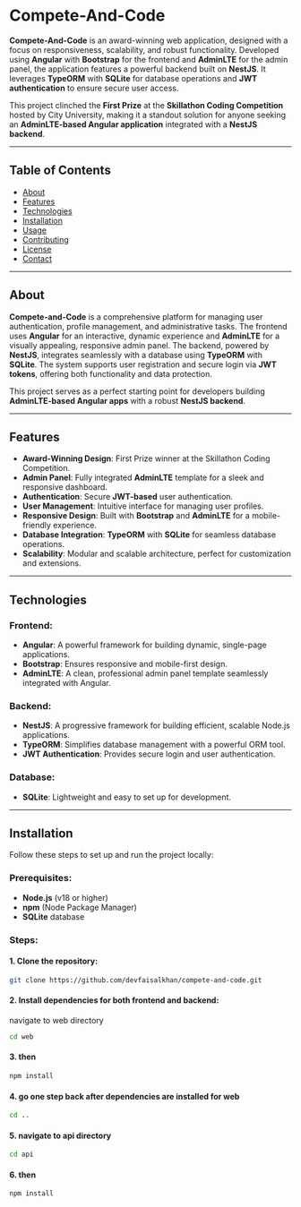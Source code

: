 # Compete-And-Code

**Compete-And-Code** is an award-winning web application, designed with a focus on responsiveness, scalability, and robust functionality. Developed using **Angular** with **Bootstrap** for the frontend and **AdminLTE** for the admin panel, the application features a powerful backend built on **NestJS**. It leverages **TypeORM** with **SQLite** for database operations and **JWT authentication** to ensure secure user access.

This project clinched the **First Prize** at the **Skillathon Coding Competition** hosted by City University, making it a standout solution for anyone seeking an **AdminLTE-based Angular application** integrated with a **NestJS backend**.

---

## Table of Contents
- [About](#about)
- [Features](#features)
- [Technologies](#technologies)
- [Installation](#installation)
- [Usage](#usage)
- [Contributing](#contributing)
- [License](#license)
- [Contact](#contact)

---

## About

**Compete-and-Code** is a comprehensive platform for managing user authentication, profile management, and administrative tasks. The frontend uses **Angular** for an interactive, dynamic experience and **AdminLTE** for a visually appealing, responsive admin panel. The backend, powered by **NestJS**, integrates seamlessly with a database using **TypeORM** with **SQLite**. The system supports user registration and secure login via **JWT tokens**, offering both functionality and data protection.

This project serves as a perfect starting point for developers building **AdminLTE-based Angular apps** with a robust **NestJS backend**.

---

## Features

- **Award-Winning Design**: First Prize winner at the Skillathon Coding Competition.
- **Admin Panel**: Fully integrated **AdminLTE** template for a sleek and responsive dashboard.
- **Authentication**: Secure **JWT-based** user authentication.
- **User Management**: Intuitive interface for managing user profiles.
- **Responsive Design**: Built with **Bootstrap** and **AdminLTE** for a mobile-friendly experience.
- **Database Integration**: **TypeORM** with **SQLite** for seamless database operations.
- **Scalability**: Modular and scalable architecture, perfect for customization and extensions.

---

## Technologies

### Frontend:
- **Angular**: A powerful framework for building dynamic, single-page applications.
- **Bootstrap**: Ensures responsive and mobile-first design.
- **AdminLTE**: A clean, professional admin panel template seamlessly integrated with Angular.

### Backend:
- **NestJS**: A progressive framework for building efficient, scalable Node.js applications.
- **TypeORM**: Simplifies database management with a powerful ORM tool.
- **JWT Authentication**: Provides secure login and user authentication.

### Database:
- **SQLite**: Lightweight and easy to set up for development.

---

## Installation

Follow these steps to set up and run the project locally:

### Prerequisites:
- **Node.js** (v18 or higher)
- **npm** (Node Package Manager)
- **SQLite** database

### Steps:

#### 1. Clone the repository:
```bash
git clone https://github.com/devfaisalkhan/compete-and-code.git
```

#### 2. Install dependencies for both frontend and backend:
  navigate to web directory
```bash
cd web
```
#### 3. then

```bash
npm install
```
#### 4.  go one step back after dependencies are installed for web
```bash
cd ..
```

 #### 5. navigate to api directory
```bash
cd api
```
#### 6. then

```bash
npm install
```




